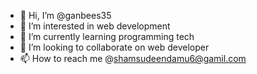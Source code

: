 - 👋 Hi, I’m @ganbees35
- 👀 I’m interested in web development 
- 🌱 I’m currently learning programming tech
- 💞️ I’m looking to collaborate on web developer
- 📫 How to reach me @shamsudeendamu6@gamil.com

<!---
ganbees35/ganbees35 is a ✨ special ✨ repository because its `README.md` (this file) appears on your GitHub profile.
You can click the Preview link to take a look at your changes.
--->

